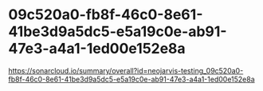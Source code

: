 # 09c520a0-fb8f-46c0-8e61-41be3d9a5dc5-e5a19c0e-ab91-47e3-a4a1-1ed00e152e8a
https://sonarcloud.io/summary/overall?id=neojarvis-testing_09c520a0-fb8f-46c0-8e61-41be3d9a5dc5-e5a19c0e-ab91-47e3-a4a1-1ed00e152e8a
